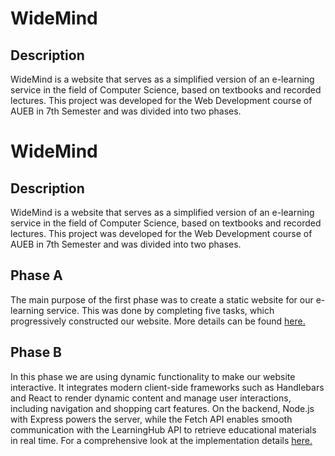 # **WideMind**
## **Description**
WideMind is a website that serves as a simplified version of an e-learning service in the field of Computer Science, based on textbooks and recorded lectures. This project was developed for the Web Development course of AUEB in 7th Semester and was divided into two phases.


# **WideMind**
## **Description**
WideMind is a website that serves as a simplified version of an e-learning service in the field of Computer Science, based on textbooks and recorded lectures. This project was developed for the Web Development course of AUEB in 7th Semester and was divided into two phases.

## **Phase A**
The main purpose of the first phase was to create a static website for our e-learning service. This was done by completing five tasks, which progressively constructed our website. More details can be found [here.](https://github.com/giwrgosisf/WideMind/tree/main/Part1%20-%20FrontEnd) 

## **Phase B**
In this phase we are using dynamic functionality to make our website interactive. It integrates modern client-side frameworks such as Handlebars and React to render dynamic content and manage user interactions, including navigation and shopping cart features. On the backend, Node.js with Express powers the server, while the Fetch API enables smooth communication with the LearningHub API to retrieve educational materials in real time. For a comprehensive look at the implementation details [here.](https://github.com/giwrgosisf/WideMind/tree/main/Part2%20-%20BackEnd)
